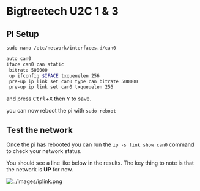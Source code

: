 # Bigtreetech U2C 1 & 3

## **PI Setup**

` sudo nano /etc/network/interfaces.d/can0 `

```bash
auto can0
iface can0 can static
 bitrate 500000
 up ifconfig $IFACE txqueuelen 256
 pre-up ip link set can0 type can bitrate 500000
 pre-up ip link set can0 txqueuelen 256
 ```

and press <kbd>Ctrl</kbd>+<kbd>X</kbd> then <kbd>Y</kbd> to save.

you can now reboot the pi with ` sudo reboot `



## Test the network

Once the pi has rebooted you can run the `ip -s link show can0` command to check your network status.

You should see a line like below in the results.
The key thing to note is that the network is **UP** for now.

![../images/iplink.png](../images/iplink.png)
